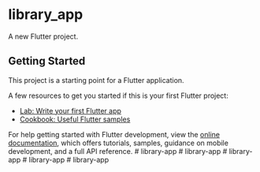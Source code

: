 # library_app

A new Flutter project.

## Getting Started

This project is a starting point for a Flutter application.

A few resources to get you started if this is your first Flutter project:

- [Lab: Write your first Flutter app](https://docs.flutter.dev/get-started/codelab)
- [Cookbook: Useful Flutter samples](https://docs.flutter.dev/cookbook)

For help getting started with Flutter development, view the
[online documentation](https://docs.flutter.dev/), which offers tutorials,
samples, guidance on mobile development, and a full API reference.
#   l i b r a r y - a p p 
 
 #   l i b r a r y - a p p 
 
 #   l i b r a r y - a p p  
 #   l i b r a r y - a p p  
 #   l i b r a r y - a p p  
 